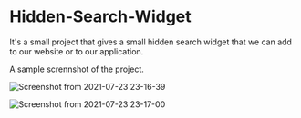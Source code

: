 # Hidden-Search-Widget

It's a small project that gives a small hidden search widget that we can add to our website or to our application.

A sample scrennshot of the project.


![Screenshot from 2021-07-23 23-16-39](https://user-images.githubusercontent.com/43684497/126821384-2f1fd053-0059-434b-96d9-e5094ecf0bce.png) 

![Screenshot from 2021-07-23 23-17-00](https://user-images.githubusercontent.com/43684497/126821418-36f61fb1-3f30-4ab7-b626-c69cb3c770c9.png)


